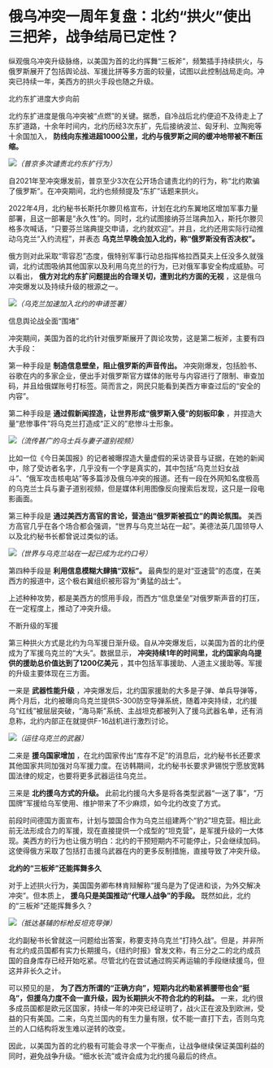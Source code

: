# 俄乌冲突一周年复盘：北约“拱火”使出三把斧，战争结局已定性？

纵观俄乌冲突升级脉络，以美国为首的北约挥舞“三板斧”，频繁插手持续拱火，与俄罗斯展开了包括舆论战、军援比拼等多方面的较量，试图以此控制战局走向。冲突已持续一年，美西方的拱火手段也随之升级。

北约东扩进度大步向前

北约东扩进度是俄乌冲突被“点燃”的关键。据悉，自冷战后北约便迫不及待走上了东扩道路，十余年时间内，北约历经3次东扩，先后接纳波兰、匈牙利、立陶宛等十余国加入，
**防线向东推进超1000公里，北约与俄罗斯之间的缓冲地带被不断压缩。**

![](https://inews.gtimg.com/news_bt/OebGFH7SjIIertoBHv4qq_eBIaInWbFoqggj6gvOIv95sAA/1000)_（普京多次谴责北约东扩行为）_

自2021年至冲突爆发前，普京至少3次在公开场合谴责北约的行为，称“北约欺骗了俄罗斯”。在冲突期间，北约也频频提及“东扩”话题来拱火。

2022年4月，北约秘书长斯托尔滕贝格宣布，计划在北约东翼地区增加军事力量部署，且这一部署是“永久性”的。同时，北约试图接纳芬兰瑞典加入，斯托尔滕贝格多次喊话，“只要芬兰瑞典提交申请，北约就欢迎”。并且，北约还用实际行动推动乌克兰“入约流程”，并表态
**乌克兰早晚会加入北约，称“俄罗斯没有否决权”。**

俄方则对此采取“零容忍”态度，俄特别军事行动总指挥格拉西莫夫上任没多久就强调，北约试图吸纳其他国家以及利用乌克兰的行为，已对俄军事安全构成威胁。可以看出，
**俄方对北约东扩问题提出的合理关切，遭到北约方面的无视** ，这是俄乌冲突爆发以及持续升级的根源之一。

![](https://inews.gtimg.com/news_bt/OIGIZ0cLxKBbBtSzqADvj3UfstVODDuXXItowRn3WiWesAA/1000)_（乌克兰加速加入北约的申请签署）_

信息舆论战全面“围堵”

冲突期间，美国为首的北约针对俄罗斯展开了舆论攻势，这是第二板斧，主要有四大手段：

第一种手段是 **制造信息壁垒，阻止俄罗斯的声音传出。**
冲突刚爆发，包括脸书、谷歌在内的多家企业，便出手对俄罗斯官方媒体的账号与内容进行了限制、审查加码，并且给俄媒账号打标签。简而言之，网民只能看到美西方审查过后的“安全的内容”。

第二种手段是 **通过假新闻捏造，让世界形成“俄罗斯入侵”的刻板印象** ，并捏造大量“悲惨事件”将乌克兰打造成“正义的”悲惨斗士形象。

![](https://inews.gtimg.com/news_bt/Oyzn-u-TbocuFb7koO8mF6gPLyexVOM4GweQcjd1vxCE0AA/1000)_（流传甚广的乌士兵与妻子道别视频）_

比如一位《今日美国报》的记者被曝捏造大量虚假的采访录音与证据，在她的新闻中，除了受访者名字，几乎没有一个字是真实的，其中包括“乌克兰妇女战斗”、“俄军攻击核电站”等多篇涉及俄乌冲突的报道。还有一段在外网知名度极高的乌克兰士兵与妻子道别视频，但是媒体利用图像反向搜索后发现，这只是一段电影画面。

第三种手段是 **通过美西方高官的言论，营造出“俄罗斯被孤立”的舆论氛围。**
美西方高官几乎在各个场合都会强调，“世界与乌克兰站在一起”。美德法英几国领导人以及北约秘书长都曾说过类似的话。

![](https://inews.gtimg.com/news_bt/Ox-zDhxOL5luiSYqYh4bUAw_fjosueYMnofaeZ9mPvhCoAA/1000)_（世界与乌克兰站在一起已成为北约口号）_

第四种手段是 **利用信息模糊大肆搞“双标”。** 最典型的是对“亚速营”的态度，在美西方的报道中，这个极右翼组织被形容为“勇猛的战士”。

上述种种攻势，都是美西方的惯用手段，而西方“信息堡垒”对俄罗斯声音的打压，在一定程度上，推动了冲突升级。

不断升级的军援

第三种拱火方式是北约为乌军援日渐升级。自从冲突爆发后，以美国为首的北约便成为了军援乌克兰的“大头”。数据显示，
**冲突持续1年的时间里，北约国家向乌提供的援助总价值达到了1200亿美元** ，其中包括军事援助、人道主义援助等。军援的升级主要体现在三方面。

一来是 **武器性能升级**
，冲突爆发后，北约国家援助的大多是子弹、单兵导弹等，两个月后，北约被曝向乌克兰提供S-300防空导弹系统，随着冲突持续，北约援乌“红线”被层层突破，“海马斯”系统、主战坦克都被列入了援乌武器名单，还有消息称，北约内部正在就提供F-16战机进行激烈讨论。

![](https://inews.gtimg.com/news_bt/OWlYhn5zZKFwj92cRHqDDE88UgAVsgPjZm_0pfkb-9OkwAA/1000)_（运往乌克兰的武器）_

二来是 **援乌国家增加**
，在北约国家传出“库存不足”的消息后，北约秘书长还要求其他国家共同加强对乌军援力度。在访韩期间，北约秘书长要求尹锡悦宁愿放宽韩国法律的规定，也要将更多武器运往乌克兰。

三来是 **北约援乌方式的升级。** 此前北约援乌大多是将各类型武器“一送了事”，“万国牌”军援给乌军使用、维护带来了不少麻烦，如今北约改变了方式。

前段时间德国方面宣布，计划与盟国合作为乌克兰组建两个“豹2”坦克营。相比此前无法形成合力的军援，现在直接提供一个成型的“坦克营”，是军援升级的一大体现。美西方的行为也让俄方明白：北约的干预短期内不可能停止，只会继续加码。这使得俄方采取了包括打击援乌武器在内的更多反制措施，直接导致了冲突升级。

**北约的“三板斧”还能挥舞多久**

对于上述拱火行为，美国国务卿布林肯辩解称“援乌是为了促进和谈，为外交解决冲突”。但本质上， **援乌只是美国推动“代理人战争”的手段。**
既然如此，北约的“三板斧”还能挥舞多久？

![](https://inews.gtimg.com/news_bt/O1j1t5DrS4boJmKZdylJcCEmVVQ3jboa2zfVd3Q-rjlmcAA/1000)_（抵达基辅的标枪反坦克导弹）_

北约副秘书长曾就这一问题给出答案，称要支持乌克兰“打持久战”。但是，并非所有北约成员国都有实力长期援乌，《纽约时报》曾发文称，有三分之二的北约成员国的自身库存已经开始吃紧。尽管北约在尝试通过购买再运输的手段继续援乌，但这并非长久之计。

可以预见的是， **为了西方所谓的“正确方向”，短期内北约勒紧裤腰带也会“挺乌”，但援乌力度不会一直升级，因为长期拱火不符合北约的利益。**
一来，北约很多成员国都是欧元区国家，持续一年的冲突已经证明了，战火正在波及到欧洲，受益的只有美国。二来，乌克兰国内的有生力量有限，仗不能一直打下去，否则乌克兰的人口结构将发生难以逆转的改变。

因此，以美国为首的北约极有可能会寻求一个平衡点，让战争继续保证美国利益的同时，避免战争升级。“细水长流”或许会成为北约援乌最后的终点。


